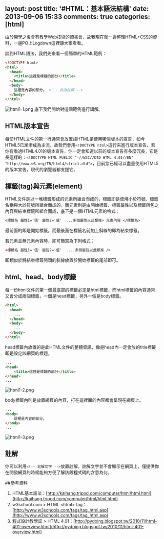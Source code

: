 layout: post
title: '#HTML：基本語法結構'
date: 2013-09-06 15:33
comments: true
categories: [html]
---
由於開學之後會有教學Web技術的讀書會，故我現在就一邊整理HTML+CSS的資料，一邊PO上Logdown這裡讓大家看看。

談到HTML語法，我們先來看一個簡單的HTML範例：
```html firstWebsite.html
<!DOCTYPE html>
<html>
  <head>
  	<title>這裡是標題的部分</title>
  </head>
  <body>
  	這裡是內容的部分。 <!-- 此為註解 -->
  </body>
</html>
```
![html1-1.png](http://user-image.logdown.io/user/412/blog/412/post/110310/NXRkjm7lSPingeD2QxDC_html1-1.png)
底下我們開始對這個範例進行講解。

## HTML版本宣告

每份HTML文件的第一行通常會放置該HTML是使用哪個版本的宣告，如今HTML5已漸漸成為主流，故我們會用`<!DOCTYPE html>`這行來進行版本宣告，若你有看過HTML4.01的版本宣告，你一定會知道以前的版本宣告有多麼冗長，它是長這樣的：`<!DOCTYPE HTML PUBLIC "-//W3C//DTD HTML 4.01//EN" "http://www.w3.org/TR/html4/strict.dtd">`，目前您已經可以盡量使用HTML5的版本宣告，現代的瀏覽器都支援它。

## 標籤(tag)與元素(element)

HTML文件是以一堆標籤形成的元素所組合而成的，標籤即是使用小於符號、標籤名稱與大於符號所組合而成的，而元素則是由開始標籤、標籤屬性以及標籤所包之內容與結束標籤所組合而成，底下是一個HTML元素的格式：
```html format.html
<標籤名 屬性1='值' 屬性2='值' ....多個屬性以此類推> 元素內容 </標籤名>
```
最前面的即是開始標籤，而最後面在標籤名前加上斜線的即為結束標籤。

若元素並無元素內容時，即可簡寫為下列格式：
```html single.html
<標籤名 屬性1='值' 屬性2='值'  ....多個屬性以此類推 />
```
即類似於將結束標籤開頭的斜線放置於開始標籤的尾部即可。

## html、head、body標籤
每一份html文件的第一個最底部的標籤必定是html標籤，而html標籤的內容通常又會分成兩個標籤，一個是head標籤，另外一個是body標籤。
```html structure.html
<html>
  <head>
  	...
  </head>
  <body>
  	...
  </body>
</html>
```

head標籤內放置的是此HTML文件的整體資訊，像是head內一定會放的title標籤即是設定該網頁的標題。
```html head.html
...
<head>
	<title>這裡是標題的部分</title>
</head>
...
```
![html1-2.png](http://user-image.logdown.io/user/412/blog/412/post/110310/BMw2wcZ1QkqNDM6wADvw_html1-2.png)

body標籤內則是放置網頁的內容，打在這裡面的內容都會呈現在網頁上。
```html body.html
...
<body>
	這裡是內容的部分。
</body>
...
```
![html1-3.png](http://user-image.logdown.io/user/412/blog/412/post/110310/xXR4CuvHSUS9OvcCW4GD_html1-3.png)

## 註解
你可以利用`<!-- 註解文字 -->`放置註解，註解文字並不會顯示在網頁上，僅提供你在開發網頁的時候能夠方便了解該段程式碼的含意為何。

##參考資料
1. HTML基本語法：[http://kaihang.tripod.com/computer/html/html.html](http://kaihang.tripod.com/computer/html/html.html)
2. w3school.com > HTML &lt;html&gt; tag：[http://www.w3schools.com/tags/tag_html.asp](http://www.w3schools.com/tags/tag_html.asp)
3. 程式設計教學誌 > HTML 4.01：[http://pydoing.blogspot.tw/2010/11/html-401-overview.html](http://pydoing.blogspot.tw/2010/11/html-401-overview.html)

